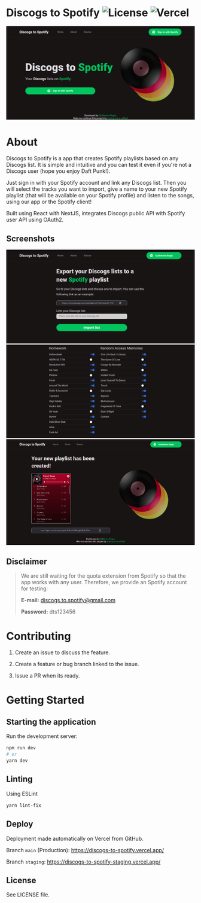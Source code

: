 # Discogs to Spotify ![License](https://img.shields.io/badge/license-GPL-blue) ![Vercel](https://vercelbadge.vercel.app/api/gregisb/Discogs-to-Spotify)


<img src="./public/images/home.png" alt="Discogs to Spotify" />

# About

Discogs to Spotify is a app that creates Spotify playlists based on any Discogs list.
It is simple and intuitive and you can test it even if you're not a Discogs user (hope you enjoy Daft Punk!).

Just sign in with your Spotify account and link any Discogs list. Then you will select the tracks you want to import, give a name to your new Spotify playlist (that will be available on your Spotify profile) and listen to the songs, using our app or the Spotify client!

Built using React with NextJS, integrates Discogs public API with Spotify user API using OAuth2.


## Screenshots

<img src="./public/images/collection1.png" alt="Discogs to Spotify"  />
<img src="./public/images/collection2.png" alt="Discogs to Spotify"  />
<img src="./public/images/result.png" alt="Discogs to Spotify"  />

## Disclaimer

> We are still waiting for the quota extension from Spotify so that the app works with any user. Therefore, we provide an Spotify account for testing:
>
>**E-mail:** discogs.to.spotify@gmail.com
>
>**Password:** dts123456
>


# Contributing

1. Create an issue to discuss the feature.

2. Create a feature or bug branch linked to the issue.

3. Issue a PR when its ready.


# Getting Started

## Starting the application

Run the development server:

```bash
npm run dev
# or
yarn dev
```

## Linting

Using ESLint

```bash
yarn lint-fix
```

## Deploy

Deployment made automatically on Vercel from GitHub.

Branch `main` (Production): https://discogs-to-spotify.vercel.app/

Branch `staging`: https://discogs-to-spotify-staging.vercel.app/



## License

See LICENSE file.